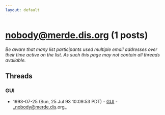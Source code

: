 ```yaml
---
layout: default
---
```


# nobody@merde.dis.org (1 posts)

_Be aware that many list participants used multiple email addresses over their time active on the list. As such this page may not contain all threads available._

## Threads

### GUI
+ 1993-07-25 (Sun, 25 Jul 93 10:09:53 PDT) - [GUI](/archive/1993/07/7a873c88eb8f66f431dd059ac6729eb6ad6bc251b86325095753145cee305483) - _nobody@merde.dis.org_

